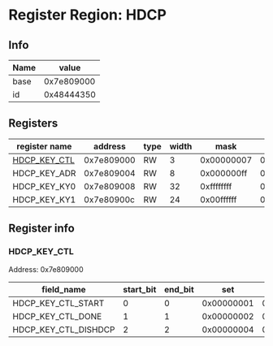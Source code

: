 # Register Region: HDCP


## Info

| Name | value |
| --- | --- |
| base | 0x7e809000 |
| id | 0x48444350 |

## Registers

| register name | address | type | width | mask | reset |
| --- | --- | --- | --- | --- | --- |
| [HDCP_KEY_CTL](#hdcp_key_ctl) | 0x7e809000 | RW | 3 | 0x00000007 | 0000000000 |
| HDCP_KEY_ADR | 0x7e809004 | RW | 8 | 0x000000ff | 0000000000 |
| HDCP_KEY_KY0 | 0x7e809008 | RW | 32 | 0xffffffff | 0000000000 |
| HDCP_KEY_KY1 | 0x7e80900c | RW | 24 | 0x00ffffff | 0000000000 |

## Register info


### HDCP_KEY_CTL
 Address: 0x7e809000

| field_name | start_bit | end_bit | set | clear | reset |
| --- | --- | --- | --- | --- | --- |
| HDCP_KEY_CTL_START | 0 | 0 | 0x00000001 | 0xfffffffe | 0x0 |
| HDCP_KEY_CTL_DONE | 1 | 1 | 0x00000002 | 0xfffffffd | 0x0 |
| HDCP_KEY_CTL_DISHDCP | 2 | 2 | 0x00000004 | 0xfffffffb | 0x0 |
